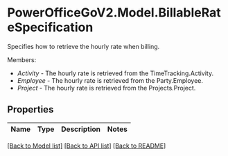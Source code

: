 # PowerOfficeGoV2.Model.BillableRateSpecification
Specifies how to retrieve the hourly rate when billing.<p>Members:</p><ul><li><i>Activity</i> - The hourly rate is retrieved from the TimeTracking.Activity.</li><li><i>Employee</i> - The hourly rate is retrieved from the Party.Employee.</li><li><i>Project</i> - The hourly rate is retrieved from the Projects.Project.</li></ul>

## Properties

Name | Type | Description | Notes
------------ | ------------- | ------------- | -------------

[[Back to Model list]](../../README.md#documentation-for-models) [[Back to API list]](../../README.md#documentation-for-api-endpoints) [[Back to README]](../../README.md)


